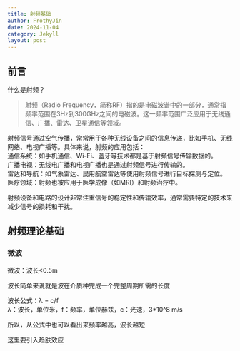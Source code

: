 ```yaml
---
title: 射频基础
author: FrothyJin
date: 2024-11-04
category: Jekyll
layout: post
---
```


前言
-------------

什么是射频？

> 射频（Radio Frequency，简称RF）指的是电磁波谱中的一部分，通常指频率范围在3Hz到300GHz之间的电磁波。这一频率范围广泛应用于无线通信、广播、雷达、卫星通信等领域。

射频信号通过空气传播，常常用于各种无线设备之间的信息传递，比如手机、无线网络、电视广播等。具体来说，射频的应用包括：    
通信系统：如手机通信、Wi-Fi、蓝牙等技术都是基于射频信号传输数据的。     
广播电视：无线电广播和电视广播也是通过射频信号进行传输的。  
雷达和导航：如气象雷达、民用航空雷达等使用射频信号进行目标探测与定位。  
医疗领域：射频也被应用于医学成像（如MRI）和射频治疗中。 

射频设备和电路的设计非常注重信号的稳定性和传输效率，通常需要特定的技术来减少信号的损耗和干扰。

## 射频理论基础

### 微波

微波：波长<0.5m

波长简单来说就是波在介质种完成一个完整周期所需的长度

波长公式：λ = c/f   
λ：波长，单位米，f：频率，单位赫兹，c：光速，3*10^8 m/s     

所以，从公式中也可以看出来频率越高，波长越短

这里要引入趋肤效应


